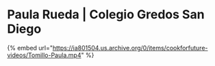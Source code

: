 # Paula Rueda \| Colegio Gredos San Diego

{% embed url="https://ia801504.us.archive.org/0/items/cookforfuture-videos/Tomillo-Paula.mp4" %}



